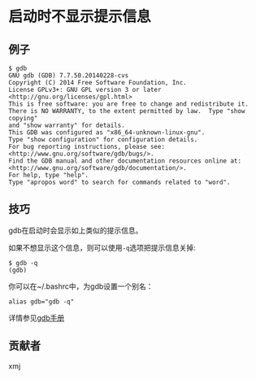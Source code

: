 # 启动时不显示提示信息

## 例子

	$ gdb
	GNU gdb (GDB) 7.7.50.20140228-cvs
	Copyright (C) 2014 Free Software Foundation, Inc.
	License GPLv3+: GNU GPL version 3 or later <http://gnu.org/licenses/gpl.html>
	This is free software: you are free to change and redistribute it.
	There is NO WARRANTY, to the extent permitted by law.  Type "show copying"
	and "show warranty" for details.
	This GDB was configured as "x86_64-unknown-linux-gnu".
	Type "show configuration" for configuration details.
	For bug reporting instructions, please see:
	<http://www.gnu.org/software/gdb/bugs/>.
	Find the GDB manual and other documentation resources online at:
	<http://www.gnu.org/software/gdb/documentation/>.
	For help, type "help".
	Type "apropos word" to search for commands related to "word".

## 技巧
gdb在启动时会显示如上类似的提示信息。

如果不想显示这个信息，则可以使用`-q`选项把提示信息关掉:

	$ gdb -q
	(gdb)

你可以在~/.bashrc中，为gdb设置一个别名：

	alias gdb="gdb -q"

详情参见[gdb手册](https://sourceware.org/gdb/onlinedocs/gdb/Invoking-GDB.html#Invoking-GDB)

## 贡献者

xmj


